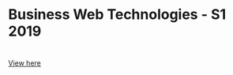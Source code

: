 # Business Web Technologies - S1 2019

# 

[View here](https://nawjeetsing-kanhye.cloudaccess.host/)
